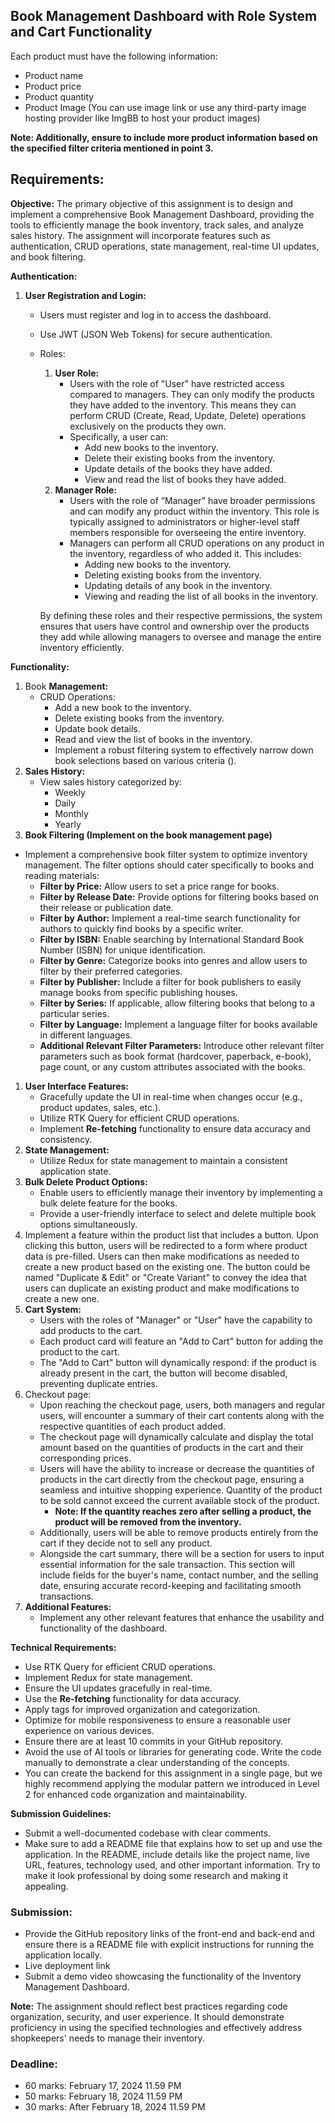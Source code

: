 ## Book **Management Dashboard with Role System and Cart Functionality**

Each product must have the following information:

- Product name
- Product price
- Product quantity
- Product Image (You can use image link or use any third-party image hosting provider like ImgBB to host your product images)

**Note: Additionally, ensure to include more product information based on the specified filter criteria mentioned in point 3.**

## **Requirements:**

**Objective:**
The primary objective of this assignment is to design and implement a comprehensive Book Management Dashboard, providing the tools to efficiently manage the book inventory, track sales, and analyze sales history. The assignment will incorporate features such as authentication, CRUD operations, state management, real-time UI updates, and book filtering.

**Authentication:**

1. **User Registration and Login:**
    - Users must register and log in to access the dashboard.
    - Use JWT (JSON Web Tokens) for secure authentication.
    - Roles:
        1. **User Role:**
            - Users with the role of "User" have restricted access compared to managers. They can only modify the products they have added to the inventory. This means they can perform CRUD (Create, Read, Update, Delete) operations exclusively on the products they own.
            - Specifically, a user can:
                - Add new books to the inventory.
                - Delete their existing books from the inventory.
                - Update details of the books they have added.
                - View and read the list of books they have added.
        2. **Manager Role:**
            - Users with the role of “Manager” have broader permissions and can modify any product within the inventory. This role is typically assigned to administrators or higher-level staff members responsible for overseeing the entire inventory.
            - Managers can perform all CRUD operations on any product in the inventory, regardless of who added it. This includes:
                - Adding new books to the inventory.
                - Deleting existing books from the inventory.
                - Updating details of any book in the inventory.
                - Viewing and reading the list of all books in the inventory.
        
        By defining these roles and their respective permissions, the system ensures that users have control and ownership over the products they add while allowing managers to oversee and manage the entire inventory efficiently.
        

**Functionality:**

1. Book **Management:**
    - CRUD Operations:
        - Add a new book to the inventory.
        - Delete existing books from the inventory.
        - Update book details.
        - Read and view the list of books in the inventory.
        - Implement a robust filtering system to effectively narrow down book selections based on various criteria ().
2. **Sales History:**
    - View sales history categorized by:
        - Weekly
        - Daily
        - Monthly
        - Yearly
3. **Book Filtering (Implement on the book management page)**
- Implement a comprehensive book filter system to optimize inventory management. The filter options should cater specifically to books and reading materials:
    - **Filter by Price:** Allow users to set a price range for books.
    - **Filter by Release Date:** Provide options for filtering books based on their release or publication date.
    - **Filter by Author:** Implement a real-time search functionality for authors to quickly find books by a specific writer.
    - **Filter by ISBN:** Enable searching by International Standard Book Number (ISBN) for unique identification.
    - **Filter by Genre:** Categorize books into genres and allow users to filter by their preferred categories.
    - **Filter by Publisher:** Include a filter for book publishers to easily manage books from specific publishing houses.
    - **Filter by Series:** If applicable, allow filtering books that belong to a particular series.
    - **Filter by Language:** Implement a language filter for books available in different languages.
    - **Additional Relevant Filter Parameters:** Introduce other relevant filter parameters such as book format (hardcover, paperback, e-book), page count, or any custom attributes associated with the books.
1. **User Interface Features:**
    - Gracefully update the UI in real-time when changes occur (e.g., product updates, sales, etc.).
    - Utilize RTK Query for efficient CRUD operations.
    - Implement **Re-fetching** functionality to ensure data accuracy and consistency.
2. **State Management:**
    - Utilize Redux for state management to maintain a consistent application state.
3. **Bulk Delete Product Options:**
    - Enable users to efficiently manage their inventory by implementing a bulk delete feature for the books.
    - Provide a user-friendly interface to select and delete multiple book options simultaneously.
4. Implement a feature within the product list that includes a button. Upon clicking this button, users will be redirected to a form where product data is pre-filled. Users can then make modifications as needed to create a new product based on the existing one. The button could be named "Duplicate & Edit" or "Create Variant" to convey the idea that users can duplicate an existing product and make modifications to create a new one.
5. **Cart System:**
    - Users with the roles of "Manager" or "User" have the capability to add products to the cart.
    - Each product card will feature an "Add to Cart" button for adding the product to the cart.
    - The "Add to Cart" button will dynamically respond: if the product is already present in the cart, the button will become disabled, preventing duplicate entries.
6. Checkout page:
    - Upon reaching the checkout page, users, both managers and regular users, will encounter a summary of their cart contents along with the respective quantities of each product added.
    - The checkout page will dynamically calculate and display the total amount based on the quantities of products in the cart and their corresponding prices.
    - Users will have the ability to increase or decrease the quantities of products in the cart directly from the checkout page, ensuring a seamless and intuitive shopping experience. Quantity of the product to be sold cannot exceed the current available stock of the product.
        - **Note: If the quantity reaches zero after selling a product, the product will be removed from the inventory.**
    - Additionally, users will be able to remove products entirely from the cart if they decide not to sell any product.
    - Alongside the cart summary, there will be a section for users to input essential information for the sale transaction. This section will include fields for the buyer's name, contact number, and the selling date, ensuring accurate record-keeping and facilitating smooth transactions.
7. **Additional Features:**
    - Implement any other relevant features that enhance the usability and functionality of the dashboard.

**Technical Requirements:**

- Use RTK Query for efficient CRUD operations.
- Implement Redux for state management.
- Ensure the UI updates gracefully in real-time.
- Use the **Re-fetching** functionality for data accuracy.
- Apply tags for improved organization and categorization.
- Optimize for mobile responsiveness to ensure a reasonable user experience on various devices.
- Ensure there are at least 10 commits in your GitHub repository.
- Avoid the use of AI tools or libraries for generating code. Write the code manually to demonstrate a clear understanding of the concepts.
- You can create the backend for this assignment in a single page, but we highly recommend applying the modular pattern we introduced in Level 2 for enhanced code organization and maintainability.

**Submission Guidelines:**

- Submit a well-documented codebase with clear comments.
- Make sure to add a README file that explains how to set up and use the application. In the README, include details like the project name, live URL, features, technology used, and other important information. Try to make it look professional by doing some research and making it appealing.

### **Submission:**

- Provide the GitHub repository links of the front-end and back-end and ensure there is a README file with explicit instructions for running the application locally.
- Live deployment link
- Submit a demo video showcasing the functionality of the Inventory Management Dashboard.

**Note:**
The assignment should reflect best practices regarding code organization, security, and user experience. It should demonstrate proficiency in using the specified technologies and effectively address shopkeepers' needs to manage their inventory.

### **Deadline:**

- 60 marks: February 17, 2024 11.59 PM
- 50 marks: February 18, 2024 11.59 PM
- 30 marks: After February 18, 2024 11.59 PM
